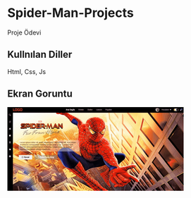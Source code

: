 <h1>Spider-Man-Projects</h1>

Proje Ödevi

<h2>Kullnılan Diller</h2>

Html, Css, Js

<h2>Ekran Goruntu</h2>

![](ekran.gif)
